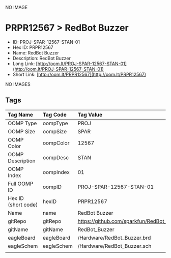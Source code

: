 


  
NO IMAGE  
# PRPR12567 > RedBot Buzzer

- ID: PROJ-SPAR-12567-STAN-01
- Hex ID: PRPR12567
- Name: RedBot Buzzer
- Description: RedBot Buzzer
- Long Link: [http://oom.lt/PROJ-SPAR-12567-STAN-01](http://oom.lt/PROJ-SPAR-12567-STAN-01)
- Short Link: [http://oom.lt/PRPR12567](http://oom.lt/PRPR12567)
  
NO IMAGES  
## Tags
  

|Tag Name|Tag Code|Tag Value|
| :--- | :--- | :--- |
|OOMP Type|oompType|PROJ|
|OOMP Size|oompSize|SPAR|
|OOMP Color|oompColor|12567|
|OOMP Description|oompDesc|STAN|
|OOMP Index|oompIndex|01|
|Full OOMP ID|oompID|PROJ-SPAR-12567-STAN-01|
|Hex ID (short code)|hexID|PRPR12567|
|Name|name|RedBot Buzzer|
|gitRepo|gitRepo|https://github.com/sparkfun/RedBot_Buzzer|
|gitName|gitName|RedBot_Buzzer|
|eagleBoard|eagleBoard|/Hardware/RedBot_Buzzer.brd|
|eagleSchem|eagleSchem|/Hardware/RedBot_Buzzer.sch|
||||
